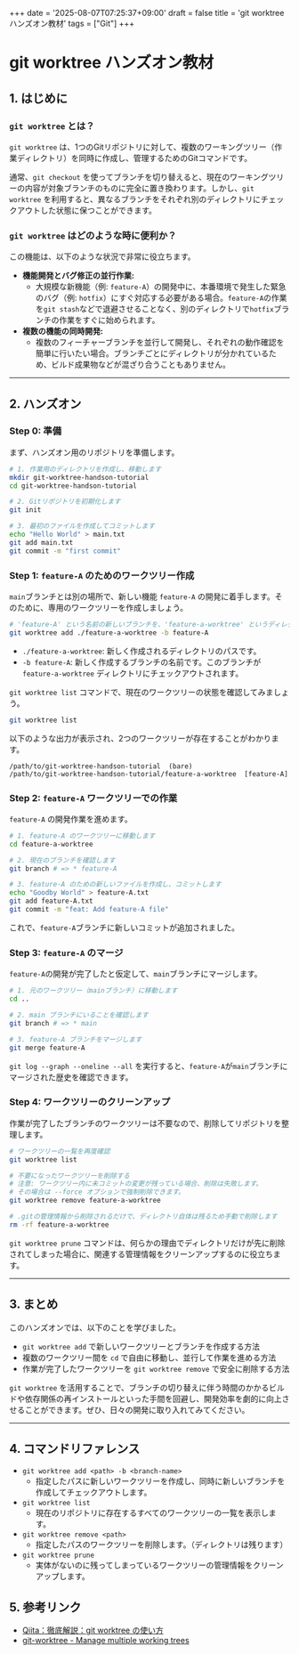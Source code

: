 +++
date = '2025-08-07T07:25:37+09:00'
draft = false
title = 'git worktree ハンズオン教材'
tags = ["Git"]
+++
# git worktree ハンズオン教材

## 1. はじめに

### `git worktree` とは？

`git worktree` は、1つのGitリポジトリに対して、複数のワーキングツリー（作業ディレクトリ）を同時に作成し、管理するためのGitコマンドです。

通常、`git checkout` を使ってブランチを切り替えると、現在のワーキングツリーの内容が対象ブランチのものに完全に置き換わります。しかし、`git worktree` を利用すると、異なるブランチをそれぞれ別のディレクトリにチェックアウトした状態に保つことができます。

### `git worktree` はどのような時に便利か？

この機能は、以下のような状況で非常に役立ちます。

*   **機能開発とバグ修正の並行作業:**
    *   大規模な新機能（例: `feature-A`）の開発中に、本番環境で発生した緊急のバグ（例: `hotfix`）にすぐ対応する必要がある場合。`feature-A`の作業を`git stash`などで退避させることなく、別のディレクトリで`hotfix`ブランチの作業をすぐに始められます。
*   **複数の機能の同時開発:**
    *   複数のフィーチャーブランチを並行して開発し、それぞれの動作確認を簡単に行いたい場合。ブランチごとにディレクトリが分かれているため、ビルド成果物などが混ざり合うこともありません。

---

## 2. ハンズオン

### Step 0: 準備

まず、ハンズオン用のリポジトリを準備します。

```bash
# 1. 作業用のディレクトリを作成し、移動します
mkdir git-worktree-handson-tutorial
cd git-worktree-handson-tutorial

# 2. Gitリポジトリを初期化します
git init

# 3. 最初のファイルを作成してコミットします
echo "Hello World" > main.txt
git add main.txt
git commit -m "first commit"
```

### Step 1: `feature-A` のためのワークツリー作成

`main`ブランチとは別の場所で、新しい機能 `feature-A` の開発に着手します。そのために、専用のワークツリーを作成しましょう。

```bash
# 'feature-A' という名前の新しいブランチを、'feature-a-worktree' というディレクトリに作成します
git worktree add ./feature-a-worktree -b feature-A
```

*   `./feature-a-worktree`: 新しく作成されるディレクトリのパスです。
*   `-b feature-A`: 新しく作成するブランチの名前です。このブランチが `feature-a-worktree` ディレクトリにチェックアウトされます。

`git worktree list` コマンドで、現在のワークツリーの状態を確認してみましょう。

```bash
git worktree list
```

以下のような出力が表示され、2つのワークツリーが存在することがわかります。

```
/path/to/git-worktree-handson-tutorial  (bare)
/path/to/git-worktree-handson-tutorial/feature-a-worktree  [feature-A]
```

### Step 2: `feature-A` ワークツリーでの作業

`feature-A` の開発作業を進めます。

```bash
# 1. feature-A のワークツリーに移動します
cd feature-a-worktree

# 2. 現在のブランチを確認します
git branch # => * feature-A

# 3. feature-A のための新しいファイルを作成し、コミットします
echo "Goodby World" > feature-A.txt
git add feature-A.txt
git commit -m "feat: Add feature-A file"
```

これで、`feature-A`ブランチに新しいコミットが追加されました。

### Step 3: `feature-A` のマージ

`feature-A`の開発が完了したと仮定して、`main`ブランチにマージします。

```bash
# 1. 元のワークツリー（mainブランチ）に移動します
cd ..

# 2. main ブランチにいることを確認します
git branch # => * main

# 3. feature-A ブランチをマージします
git merge feature-A
```

`git log --graph --oneline --all` を実行すると、`feature-A`が`main`ブランチにマージされた歴史を確認できます。

### Step 4: ワークツリーのクリーンアップ

作業が完了したブランチのワークツリーは不要なので、削除してリポジトリを整理します。

```bash
# ワークツリーの一覧を再度確認
git worktree list

# 不要になったワークツリーを削除する
# 注意: ワークツリー内に未コミットの変更が残っている場合、削除は失敗します。
# その場合は --force オプションで強制削除できます。
git worktree remove feature-a-worktree

# .gitの管理情報から削除されるだけで、ディレクトリ自体は残るため手動で削除します
rm -rf feature-a-worktree
```

`git worktree prune` コマンドは、何らかの理由でディレクトリだけが先に削除されてしまった場合に、関連する管理情報をクリーンアップするのに役立ちます。

---

## 3. まとめ

このハンズオンでは、以下のことを学びました。

*   `git worktree add` で新しいワークツリーとブランチを作成する方法
*   複数のワークツリー間を `cd` で自由に移動し、並行して作業を進める方法
*   作業が完了したワークツリーを `git worktree remove` で安全に削除する方法

`git worktree` を活用することで、ブランチの切り替えに伴う時間のかかるビルドや依存関係の再インストールといった手間を回避し、開発効率を劇的に向上させることができます。ぜひ、日々の開発に取り入れてみてください。

---

## 4. コマンドリファレンス

*   `git worktree add <path> -b <branch-name>`
    *   指定したパスに新しいワークツリーを作成し、同時に新しいブランチを作成してチェックアウトします。
*   `git worktree list`
    *   現在のリポジトリに存在するすべてのワークツリーの一覧を表示します。
*   `git worktree remove <path>`
    *   指定したパスのワークツリーを削除します。（ディレクトリは残ります）
*   `git worktree prune`
    *   実体がないのに残ってしまっているワークツリーの管理情報をクリーンアップします。

## 5. 参考リンク
- [Qiita：徹底解説：git worktree の使い方](https://qiita.com/syukan3/items/dab71e88ce91bca44432)
- [git-worktree - Manage multiple working trees](https://git-scm.com/docs/git-worktree)